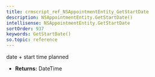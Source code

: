 ```yaml
---
title: crmscript_ref_NSAppointmentEntity_GetStartDate
description: NSAppointmentEntity.GetStartDate()
intellisense: NSAppointmentEntity.GetStartDate
sortOrder: 937
keywords: GetStartDate()
so.topic: reference
---
```



date + start time planned



* **Returns:** DateTime


